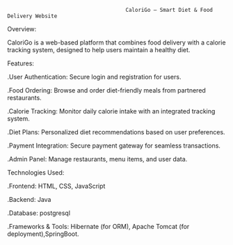                                           CaloriGo – Smart Diet & Food Delivery Website

Overview:

CaloriGo is a web-based platform that combines food delivery with a calorie
tracking system, designed to help users maintain a healthy diet. 

Features:

.User Authentication: Secure login and registration for users.

.Food Ordering: Browse and order diet-friendly meals from partnered restaurants.

.Calorie Tracking: Monitor daily calorie intake with an integrated tracking system.

.Diet Plans: Personalized diet recommendations based on user preferences.

.Payment Integration: Secure payment gateway for seamless transactions.

.Admin Panel: Manage restaurants, menu items, and user data.

Technologies Used:

.Frontend: HTML, CSS, JavaScript

.Backend: Java

.Database: postgresql

.Frameworks & Tools: Hibernate (for ORM), Apache Tomcat (for deployment),SpringBoot.



